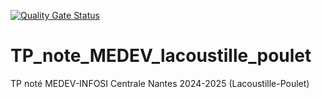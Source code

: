 [![Quality Gate Status](https://sonarcloud.io/api/project_badges/measure?project=Corentin-Poulet_TP_note_MEDEV_lacoustille_poulet&metric=alert_status)](https://sonarcloud.io/summary/new_code?id=Corentin-Poulet_TP_note_MEDEV_lacoustille_poulet)
# TP_note_MEDEV_lacoustille_poulet
TP noté MEDEV-INFOSI Centrale Nantes 2024-2025 (Lacoustille-Poulet)

